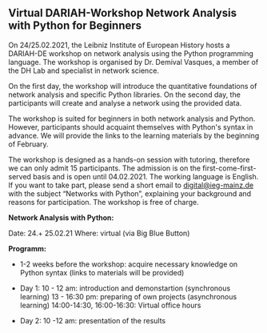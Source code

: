 ## Virtual DARIAH-Workshop Network Analysis with Python for Beginners


On 24/25.02.2021, the Leibniz Institute of European History hosts a DARIAH-DE workshop on network analysis using the Python programming language. The workshop is organised by Dr. Demival Vasques, a member of the DH Lab and specialist in network science. 

On the first day, the workshop will introduce the quantitative foundations of network analysis and specific Python libraries. On the second day, the participants will create and analyse a network using the provided data. 

The workshop is suited for beginners in both network analysis and Python. However, participants should acquaint themselves with Python's syntax in advance. We will provide the links to the learning materials by the beginning of February.

The workshop is designed as a hands-on session with tutoring, therefore we can only admit 15 participants. The admission is on the first-come-first-served basis and is open until 04.02.2021. The working language is English. If you want to take part, please send a short email to digital@ieg-mainz.de with the subject “Networks with Python”, explaining your background and reasons for participation. The workshop is free of charge.
 



**Network Analysis with Python:**

Date: 24.+ 25.02.21
Where: virtual (via Big Blue Button)

**Programm:**

- 1-2 weeks before the workshop: 
acquire necessary knowledge on Python syntax (links to materials will be provided)

- Day 1:
10 - 12 am: introduction and demonstartion (synchronous learning)
13 - 16:30 pm: preparing of own projects (asynchronous learning)
14:00-14:30, 16:00-16:30: Virtual office hours 

- Day 2:
10 -12 am: presentation of the results 

 

